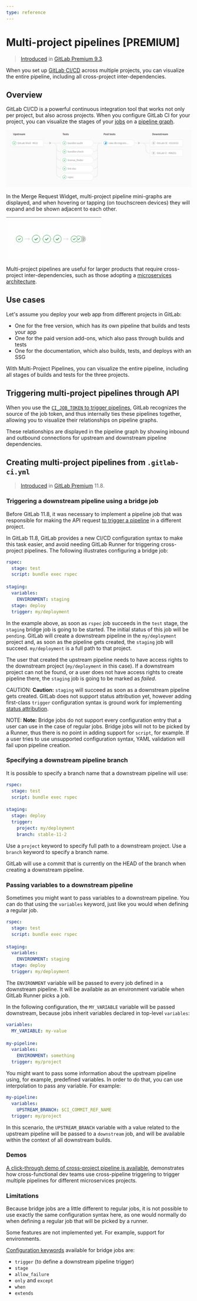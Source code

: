 ```yaml
---
type: reference
---
```


# Multi-project pipelines **[PREMIUM]**

> [Introduced](https://gitlab.com/gitlab-org/gitlab-ee/issues/2121) in
[GitLab Premium 9.3](https://about.gitlab.com/2017/06/22/gitlab-9-3-released/#multi-project-pipeline-graphs).

When you set up [GitLab CI/CD](README.md) across multiple projects, you can visualize
the entire pipeline, including all cross-project inter-dependencies.

## Overview

GitLab CI/CD is a powerful continuous integration tool that works not only per project, but also across projects. When you
configure GitLab CI for your project, you can visualize the stages
of your [jobs](pipelines.md#configuring-pipelines) on a [pipeline graph](pipelines.md#visualizing-pipelines).

![Multi-project pipeline graph](img/multi_project_pipeline_graph.png)

In the Merge Request Widget, multi-project pipeline mini-graphs are displayed,
and when hovering or tapping (on touchscreen devices) they will expand and be shown adjacent to each other.

![Multi-project mini graph](img/multi_pipeline_mini_graph.gif)

Multi-project pipelines are useful for larger products that require cross-project inter-dependencies, such as those
adopting a [microservices architecture](https://about.gitlab.com/2016/08/16/trends-in-version-control-land-microservices/).

## Use cases

Let's assume you deploy your web app from different projects in GitLab:

- One for the free version, which has its own pipeline that builds and tests your app
- One for the paid version add-ons, which also pass through builds and tests
- One for the documentation, which also builds, tests, and deploys with an SSG

With Multi-Project Pipelines, you can visualize the entire pipeline, including all stages of builds and tests for the three projects.

## Triggering multi-project pipelines through API

When you use the [`CI_JOB_TOKEN` to trigger pipelines](triggers/README.md#ci-job-token), GitLab
recognizes the source of the job token, and thus internally ties these pipelines
together, allowing you to visualize their relationships on pipeline graphs.

These relationships are displayed in the pipeline graph by showing inbound and
outbound connections for upstream and downstream pipeline dependencies.

## Creating multi-project pipelines from `.gitlab-ci.yml`

> [Introduced](https://gitlab.com/gitlab-org/gitlab-ee/issues/8997) in [GitLab Premium](https://about.gitlab.com/pricing/) 11.8.

### Triggering a downstream pipeline using a bridge job

Before GitLab 11.8, it was necessary to implement a pipeline job that was
responsible for making the API request [to trigger a pipeline](#triggering-multi-project-pipelines-through-api)
in a different project.

In GitLab 11.8, GitLab provides a new CI/CD configuration syntax to make this
task easier, and avoid needing GitLab Runner for triggering cross-project
pipelines. The following illustrates configuring a bridge job:

```yaml
rspec:
  stage: test
  script: bundle exec rspec

staging:
  variables:
    ENVIRONMENT: staging
  stage: deploy
  trigger: my/deployment
```

In the example above, as soon as `rspec` job succeeds in the `test` stage,
the `staging` bridge job is going to be started. The initial status of this
job will be `pending`. GitLab will create a downstream pipeline in the
`my/deployment` project and, as soon as the pipeline gets created, the
`staging` job will succeed. `my/deployment` is a full path to that project.

The user that created the upstream pipeline needs to have access rights to the
downstream project (`my/deployment` in this case). If a downstream project can
not be found, or a user does not have access rights to create pipeline there,
the `staging` job is going to be marked as _failed_.

CAUTION: **Caution:**
`staging` will succeed as soon as a downstream pipeline gets created.
GitLab does not support status attribution yet, however adding first-class
`trigger` configuration syntax is ground work for implementing
[status attribution](https://gitlab.com/gitlab-org/gitlab-ce/issues/39640).

NOTE: **Note:**
Bridge jobs do not support every configuration entry that a user can use
in the case of regular jobs. Bridge jobs will not to be picked by a Runner,
thus there is no point in adding support for `script`, for example. If a user
tries to use unsupported configuration syntax, YAML validation will fail upon
pipeline creation.

### Specifying a downstream pipeline branch

It is possible to specify a branch name that a downstream pipeline will use:

```yaml
rspec:
  stage: test
  script: bundle exec rspec

staging:
  stage: deploy
  trigger:
    project: my/deployment
    branch: stable-11-2
```

Use a `project` keyword to specify full path to a downstream project. Use
a `branch` keyword to specify a branch name.

GitLab will use a commit that is currently on the HEAD of the branch when
creating a downstream pipeline.

### Passing variables to a downstream pipeline

Sometimes you might want to pass variables to a downstream pipeline.
You can do that using the `variables` keyword, just like you would when
defining a regular job.

```yaml
rspec:
  stage: test
  script: bundle exec rspec

staging:
  variables:
    ENVIRONMENT: staging
  stage: deploy
  trigger: my/deployment
```

The `ENVIRONMENT` variable will be passed to every job defined in a downstream
pipeline. It will be available as an environment variable when GitLab Runner picks a job.

In the following configuration, the `MY_VARIABLE` variable will be passed
downstream, because jobs inherit variables declared in top-level `variables`:

```yaml
variables:
  MY_VARIABLE: my-value

my-pipeline:
  variables:
    ENVIRONMENT: something
  trigger: my/project
```

You might want to pass some information about the upstream pipeline using, for
example, predefined variables. In order to do that, you can use interpolation
to pass any variable. For example:

```yaml
my-pipeline:
  variables:
    UPSTREAM_BRANCH: $CI_COMMIT_REF_NAME
  trigger: my/project
```

In this scenario, the `UPSTREAM_BRANCH` variable with a value related to the
upstream pipeline will be passed to a `downstream` job, and will be available
within the context of all downstream builds.

### Demos

[A click-through demo of cross-project pipeline is available](https://about.gitlab.com/handbook/marketing/product-marketing/demo/#cross-project-pipeline-triggering-and-visualization-may-2019---1110), demonstrates how cross-functional dev teams use cross-pipeline triggering to trigger multiple pipelines for different microservices projects. 

### Limitations

Because bridge jobs are a little different to regular jobs, it is not
possible to use exactly the same configuration syntax here, as one would
normally do when defining a regular job that will be picked by a runner.

Some features are not implemented yet. For example, support for environments.

[Configuration keywords](yaml/README.md) available for bridge jobs are:

- `trigger` (to define a downstream pipeline trigger)
- `stage`
- `allow_failure`
- `only` and `except`
- `when`
- `extends`
